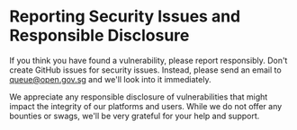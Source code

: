 # Reporting Security Issues and Responsible Disclosure

If you think you have found a vulnerability, please report responsibly. Don't create GitHub issues for security issues. Instead, please send an email to [queue@open.gov.sg](mailto:queue@open.gov.sg) and we'll look into it immediately.

We appreciate any responsible disclosure of vulnerabilities that might impact the integrity of our platforms and users. While we do not offer any bounties or swags, we'll be very grateful for your help and support.